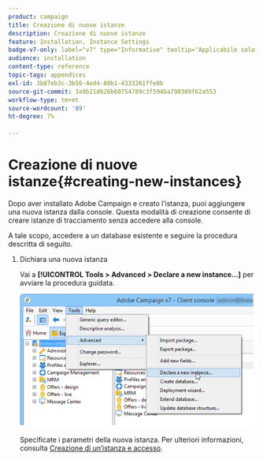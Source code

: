 ```yaml
---
product: campaign
title: Creazione di nuove istanze
description: Creazione di nuove istanze
feature: Installation, Instance Settings
badge-v7-only: label="v7" type="Informative" tooltip="Applicabile solo a Campaign Classic v7"
audience: installation
content-type: reference
topic-tags: appendices
exl-id: 3b87eb3c-3b50-4ed4-80b1-4333261ffe0b
source-git-commit: 3a9b21d626b60754789c3f594ba798309f62a553
workflow-type: tm+mt
source-wordcount: '89'
ht-degree: 7%

---
```


# Creazione di nuove istanze{#creating-new-instances}



Dopo aver installato Adobe Campaign e creato l’istanza, puoi aggiungere una nuova istanza dalla console. Questa modalità di creazione consente di creare istanze di tracciamento senza accedere alla console.

A tale scopo, accedere a un database esistente e seguire la procedura descritta di seguito.

1. Dichiara una nuova istanza

   Vai a **[!UICONTROL Tools > Advanced > Declare a new instance...]** per avviare la procedura guidata.

   ![](assets/s_ncs_install_declare_instance_menu.png)

   Specificate i parametri della nuova istanza. Per ulteriori informazioni, consulta [Creazione di un’istanza e accesso](../../installation/using/creating-an-instance-and-logging-on.md).
